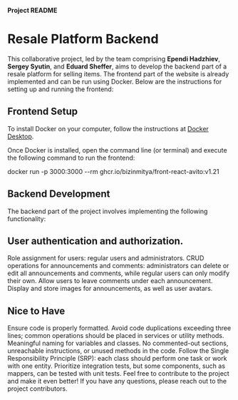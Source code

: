 **Project README**

# Resale Platform Backend

This collaborative project, led by the team comprising **Ependi Hadzhiev**, **Sergey Syutin**, and **Eduard Sheffer**, aims to develop the backend part of a resale platform for selling items. The frontend part of the website is already implemented and can be run using Docker. Below are the instructions for setting up and running the frontend:

## Frontend Setup

To install Docker on your computer, follow the instructions at [Docker Desktop](https://www.docker.com/products/docker-desktop/).

Once Docker is installed, open the command line (or terminal) and execute the following command to run the frontend:

docker run -p 3000:3000 --rm ghcr.io/bizinmitya/front-react-avito:v1.21

## Backend Development
The backend part of the project involves implementing the following functionality:

## User authentication and authorization.
Role assignment for users: regular users and administrators.
CRUD operations for announcements and comments: administrators can delete or edit all announcements and comments, while regular users can only modify their own.
Allow users to leave comments under each announcement.
Display and store images for announcements, as well as user avatars.
## Nice to Have
Ensure code is properly formatted.
Avoid code duplications exceeding three lines; common operations should be placed in services or utility methods.
Meaningful naming for variables and classes.
No commented-out sections, unreachable instructions, or unused methods in the code.
Follow the Single Responsibility Principle (SRP): each class should perform one task or work with one entity.
Prioritize integration tests, but some components, such as mappers, can be tested with unit tests.
Feel free to contribute to the project and make it even better! If you have any questions, please reach out to the project contributors.
